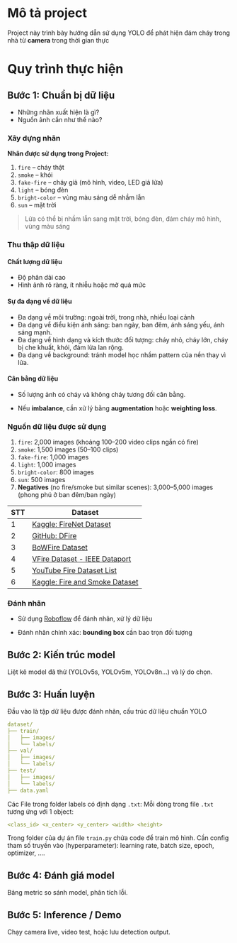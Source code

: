 # Mô tả project

Project này trình bày hướng dẫn sử dụng YOLO để phát hiện đám cháy trong nhà từ **camera** trong thời gian thực

# Quy trình thực hiện

## Bước 1: Chuẩn bị dữ liệu

- Những nhãn xuất hiện là gì?
- Nguồn ảnh cần như thế nào?

### Xây dựng nhãn

**Nhãn được sử dụng trong Project:**

1. `fire` – cháy thật
2. `smoke` – khói
3. `fake-fire` – cháy giả (mô hình, video, LED giả lửa)
4. `light` – bóng đèn
5. `bright-color` – vùng màu sáng dễ nhầm lẫn
6. `sun` – mặt trời

> Lửa có thể bị nhầm lẫn sang mặt trời, bóng đèn, đám cháy mô hình, vùng màu sáng

### Thu thập dữ liệu

#### Chất lượng dữ liệu

- Độ phân dải cao
- Hình ảnh rõ ràng, ít nhiễu hoặc mờ quá mức

#### Sự đa dạng về dữ liệu

- Đa dạng về môi trường: ngoài trời, trong nhà, nhiều loại cảnh
- Đa dạng về điều kiện ánh sáng: ban ngày, ban đêm, ánh sáng yếu, ánh sáng mạnh.
- Đa dạng về hình dạng và kích thước đối tượng: cháy nhỏ, cháy lớn, cháy bị che khuất, khói, đám lửa lan rộng.
- Đa dạng về background: tránh model học nhầm pattern của nền thay vì lửa.

#### Cân bằng dữ liệu

- Số lượng ảnh có cháy và không cháy tương đối cân bằng.

- Nếu **imbalance**, cần xử lý bằng **augmentation** hoặc **weighting loss**.

### Nguồn dữ liệu được sử dụng

1. `fire`: 2,000 images (khoảng 100–200 video clips ngắn có fire)
2. `smoke`: 1,500 images (50–100 clips)
3. `fake-fire`: 1,000 images
4. `light`: 1,000 images
5. `bright-color`: 800 images
6. `sun`: 500 images
7. **Negatives** (no fire/smoke but similar scenes): 3,000–5,000 images (phong phú ở ban đêm/ban ngày)

| STT | Dataset                                                                                                  |
| --- | -------------------------------------------------------------------------------------------------------- |
| 1   | [Kaggle: FireNet Dataset](https://www.kaggle.com/datasets/phylake1337/fire-dataset)                      |
| 2   | [GitHub: DFire](https://github.com/firenet2021/dataset)                                                  |
| 3   | [BoWFire Dataset](https://bitbucket.org/gbdi/bowfire-dataset/src/master/)                                |
| 4   | [VFire Dataset - IEEE Dataport](https://ieee-dataport.org/open-access/vfire-dataset)                     |
| 5   | [YouTube Fire Dataset List](https://github.com/OlafenwaMoses/FireNET#datasets)                           |
| 6   | [Kaggle: Fire and Smoke Dataset](https://www.kaggle.com/datasets/dataclusterlabs/fire-and-smoke-dataset) |

### Đánh nhãn

- Sử dụng [Roboflow](https://universe.roboflow.com/nguyen-dong-ys7mf/datafire-tnjle) để đánh nhãn, xử lý dữ liệu

- Đánh nhãn chính xác: **bounding box** cần bao trọn đối tượng

## Bước 2: Kiến trúc model

Liệt kê model đã thử (YOLOv5s, YOLOv5m, YOLOv8n…) và lý do chọn.

## Bước 3: Huấn luyện

Đầu vào là tập dữ liệu được đánh nhãn, cấu trúc dữ liệu chuẩn YOLO

```yaml
dataset/
├── train/
│   ├── images/
│   └── labels/
├── val/
│   ├── images/
│   └── labels/
├── test/
│   ├── images/
│   └── labels/
├── data.yaml
```

Các File trong folder labels có định dạng `.txt`:
Mỗi dòng trong file `.txt` tương ứng với 1 object:

```yaml
<class_id> <x_center> <y_center> <width> <height>
```

Trong folder của dự án file `train.py` chứa code để train mô hình. Cần config tham số truyền vào (hyperparameter): learning rate, batch size, epoch, optimizer, ....

## Bước 4: Đánh giá model

Bảng metric so sánh model, phân tích lỗi.

## Bước 5: Inference / Demo

Chạy camera live, video test, hoặc lưu detection output.
